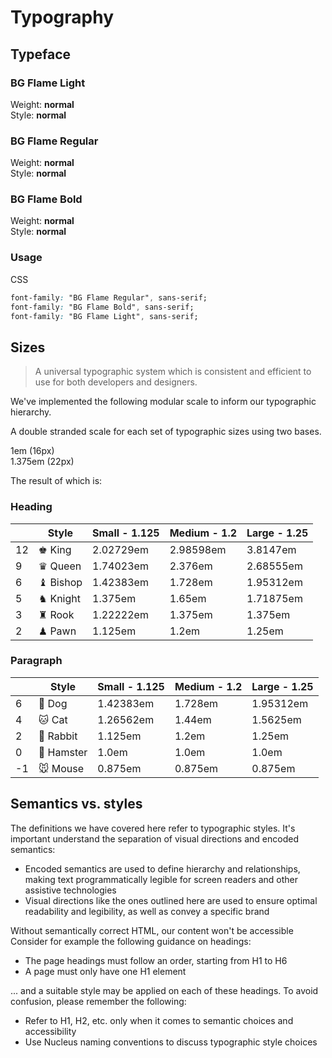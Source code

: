 # Typography

## Typeface

### BG Flame Light

Weight: **normal**  
Style: **normal**

### BG Flame Regular

Weight: **normal**  
Style: **normal**

### BG Flame Bold

Weight: **normal**  
Style: **normal**

### Usage

CSS
```css
font-family: "BG Flame Regular", sans-serif;
font-family: "BG Flame Bold", sans-serif;
font-family: "BG Flame Light", sans-serif;
```


## Sizes

> A universal typographic system which is consistent and efficient to use for both developers and designers.

We've implemented the following modular scale to inform our typographic hierarchy.

A double stranded scale for each set of typographic sizes using two bases.


1em (16px)  
1.375em (22px)

The result of which is:

### Heading

|    | Style     | Small - 1.125 | Medium - 1.2 | Large - 1.25 |
| -- | --------- | ------------- | ------------ | ------------ |
| 12 | ♚ King    | 2.02729em     | 2.98598em    | 3.8147em     |
| 9  | ♛ Queen   | 1.74023em     | 2.376em      | 2.68555em    |
| 6  | ♝ Bishop  | 1.42383em     | 1.728em      | 1.95312em    |
| 5  | ♞ Knight  | 1.375em       | 1.65em       | 1.71875em    |
| 3  | ♜ Rook    | 1.22222em     | 1.375em      | 1.375em      |
| 2  | ♟ Pawn    | 1.125em       | 1.2em        | 1.25em       |

### Paragraph

|    | Style       | Small - 1.125 | Medium - 1.2 | Large - 1.25 |
| -- | ----------- | ------------- | ------------ | ------------ |
| 6  | 🐶 Dog      | 1.42383em     | 1.728em      | 1.95312em    |
| 4  | 🐱 Cat      | 1.26562em     | 1.44em       | 1.5625em     |
| 2  | 🐰 Rabbit   | 1.125em       | 1.2em        | 1.25em       |
| 0  | 🐹 Hamster  | 1.0em         | 1.0em        | 1.0em        |
| -1 | 🐭 Mouse    | 0.875em       | 0.875em      | 0.875em      |

## Semantics vs. styles

The definitions we have covered here refer to typographic styles. It's important understand the separation of visual directions and encoded semantics:

- Encoded semantics are used to define hierarchy and relationships, making text programmatically legible for screen readers and other assistive technologies
- Visual directions like the ones outlined here are used to ensure optimal readability and legibility, as well as convey a specific brand

Without semantically correct HTML, our content won't be accessible  Consider for example the following guidance on headings:

- The page headings must follow an order, starting from H1 to H6
- A page must only have one H1 element

... and a suitable style may be applied on each of these headings. To avoid confusion, please remember the following:

- Refer to H1, H2, etc. only when it comes to semantic choices and accessibility
- Use Nucleus naming conventions to discuss typographic style choices
